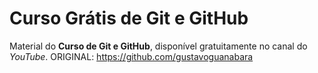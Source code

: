 # Curso Grátis de Git e GitHub
Material do **Curso de Git e GitHub**, disponível gratuitamente no canal do *YouTube*.
ORIGINAL: https://github.com/gustavoguanabara
